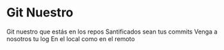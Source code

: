 # Git Nuestro

Git nuestro que estás en los repos
Santificados sean tus commits
Venga a nosotros tu log
En el local como en el remoto